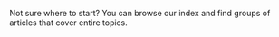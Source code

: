 Not sure where to start? You can browse our index and find groups of articles that cover entire topics.